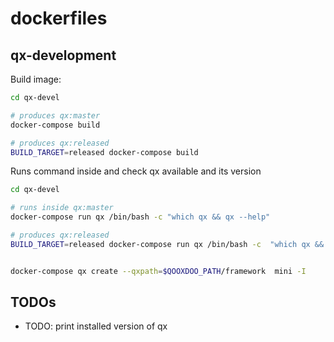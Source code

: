 # dockerfiles

## qx-development

Build image:

```bash
cd qx-devel

# produces qx:master
docker-compose build

# produces qx:released
BUILD_TARGET=released docker-compose build
```

Runs command inside and check qx available and its version

```bash
cd qx-devel

# runs inside qx:master
docker-compose run qx /bin/bash -c "which qx && qx --help"

# produces qx:released
BUILD_TARGET=released docker-compose run qx /bin/bash -c  "which qx && qx --help"
```

``` bash

docker-compose qx create --qxpath=$QOOXDOO_PATH/framework  mini -I

```

## TODOs

- TODO: print installed version of qx

[generator]:https://www.qooxdoo.org/devel/pages/tool/generator/cheat_sheet.html